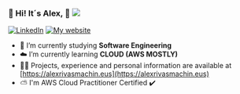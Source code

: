### 💫 Hi! It´s Alex, 👋 [![](https://visitcount.itsvg.in/api?id=AlexRivasMachin&icon=0&color=0)](https://visitcount.itsvg.in) 

[![LinkedIn](https://img.shields.io/badge/LinkedIn-%230077B5.svg?logo=linkedin&logoColor=white)](https://linkedin.com/in/alex-rivas-machin) 
[![My website](https://img.shields.io/badge/Personal%20Website-red)](https://alexrivasmachin.eus/)

- 🔭 I’m currently studying **Software Engineering**
- ☁️ I’m currently learning **CLOUD (AWS MOSTLY)**
- 👨‍💻 Projects, experience and personal information are available at [https://alexrivasmachin.eus](https://alexrivasmachin.eus)
- ⛅ I'm AWS Cloud Practitioner Certified ✔️ 

 
